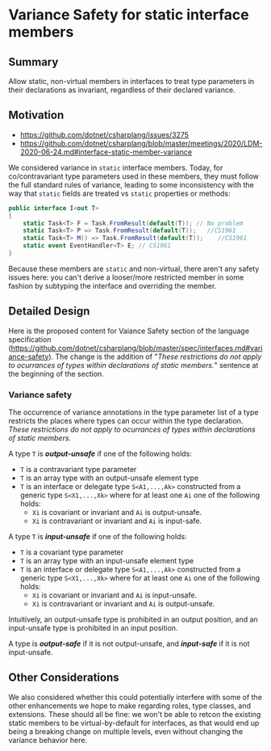 ﻿# Variance Safety for static interface members

## Summary

Allow static, non-virtual members in interfaces to treat type parameters in their declarations as invariant, regardless of their declared variance.

## Motivation


- https://github.com/dotnet/csharplang/issues/3275
- https://github.com/dotnet/csharplang/blob/master/meetings/2020/LDM-2020-06-24.md#interface-static-member-variance

We considered variance in `static` interface members. Today, for co/contravariant type parameters
used in these members, they must follow the full standard rules of variance, leading to some
inconsistency with the way that `static` fields are treated vs `static` properties or methods:

```cs
public interface I<out T>
{
    static Task<T> F = Task.FromResult(default(T)); // No problem
    static Task<T> P => Task.FromResult(default(T));   //CS1961
    static Task<T> M() => Task.FromResult(default(T));    //CS1961
    static event EventHandler<T> E; // CS1961
}
```

Because these members are `static` and non-virtual, there aren't any safety issues here: you can't
derive a looser/more restricted member in some fashion by subtyping the interface and overriding
the member.

## Detailed Design

Here is the proposed content for Vaiance Safety section of the language specification
(https://github.com/dotnet/csharplang/blob/master/spec/interfaces.md#variance-safety).
The change is the addition of "*These restrictions do not apply to ocurrances of types
within declarations of static members.*" sentence at the beginning of the section. 

### Variance safety

The occurrence of variance annotations in the type parameter list of a type restricts the places where types can occur within the type declaration.
*These restrictions do not apply to ocurrances of types within declarations of static members.*

A type `T` is ***output-unsafe*** if one of the following holds:

*  `T` is a contravariant type parameter
*  `T` is an array type with an output-unsafe element type
*  `T` is an interface or delegate type `S<A1,...,Ak>` constructed from a generic type `S<X1,...,Xk>` where for at least one `Ai` one of the following holds:
   * `Xi` is covariant or invariant and `Ai` is output-unsafe.
   * `Xi` is contravariant or invariant and `Ai` is input-safe.
   
A type `T` is ***input-unsafe*** if one of the following holds:

*  `T` is a covariant type parameter
*  `T` is an array type with an input-unsafe element type
*  `T` is an interface or delegate type `S<A1,...,Ak>` constructed from a generic type `S<X1,...,Xk>` where for at least one `Ai` one of the following holds:
   * `Xi` is covariant or invariant and `Ai` is input-unsafe.
   * `Xi` is contravariant or invariant and `Ai` is output-unsafe.

Intuitively, an output-unsafe type is prohibited in an output position, and an input-unsafe type is prohibited in an input position.

A type is ***output-safe*** if it is not output-unsafe, and ***input-safe*** if it is not input-unsafe.


## Other Considerations

We also considered whether this could potentially interfere with some of the other
enhancements we hope to make regarding roles, type classes, and extensions. These should all be
fine: we won't be able to retcon the existing static members to be virtual-by-default for interfaces,
as that would end up being a breaking change on multiple levels, even without changing the variance
behavior here.
